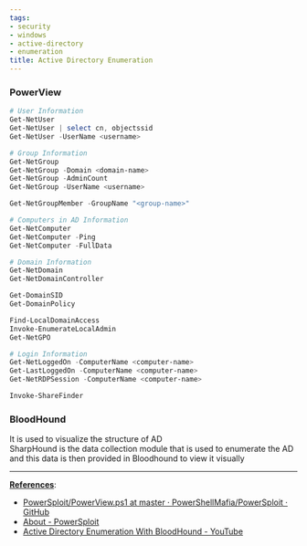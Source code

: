 ```yaml
---
tags:
- security
- windows
- active-directory
- enumeration
title: Active Directory Enumeration
---
```


### PowerView

````powershell
# User Information
Get-NetUser
Get-NetUser | select cn, objectssid
Get-NetUser -UserName <username>

# Group Information
Get-NetGroup
Get-NetGroup -Domain <domain-name>
Get-NetGroup -AdminCount
Get-NetGroup -UserName <username>

Get-NetGroupMember -GroupName "<group-name>"

# Computers in AD Information
Get-NetComputer
Get-NetComputer -Ping
Get-NetComputer -FullData

# Domain Information
Get-NetDomain
Get-NetDomainController

Get-DomainSID
Get-DomainPolicy

Find-LocalDomainAccess
Invoke-EnumerateLocalAdmin
Get-NetGPO

# Login Information
Get-NetLoggedOn -ComputerName <computer-name>
Get-LastLoggedOn -ComputerName <computer-name>
Get-NetRDPSession -ComputerName <computer-name>

Invoke-ShareFinder
````

### BloodHound

It is used to visualize the structure of AD  
SharpHound is the data collection module that is used to enumerate the AD and this data is then provided in Bloodhound to view it visually

---

**<u>References</u>**:

* [PowerSploit/PowerView.ps1 at master · PowerShellMafia/PowerSploit · GitHub](https://github.com/PowerShellMafia/PowerSploit/blob/master/Recon/PowerView.ps1)
* [About - PowerSploit](https://powersploit.readthedocs.io/en/latest/Recon/)
* [Active Directory Enumeration With BloodHound - YouTube](https://www.youtube.com/watch?v=sGO4F23Xik4)